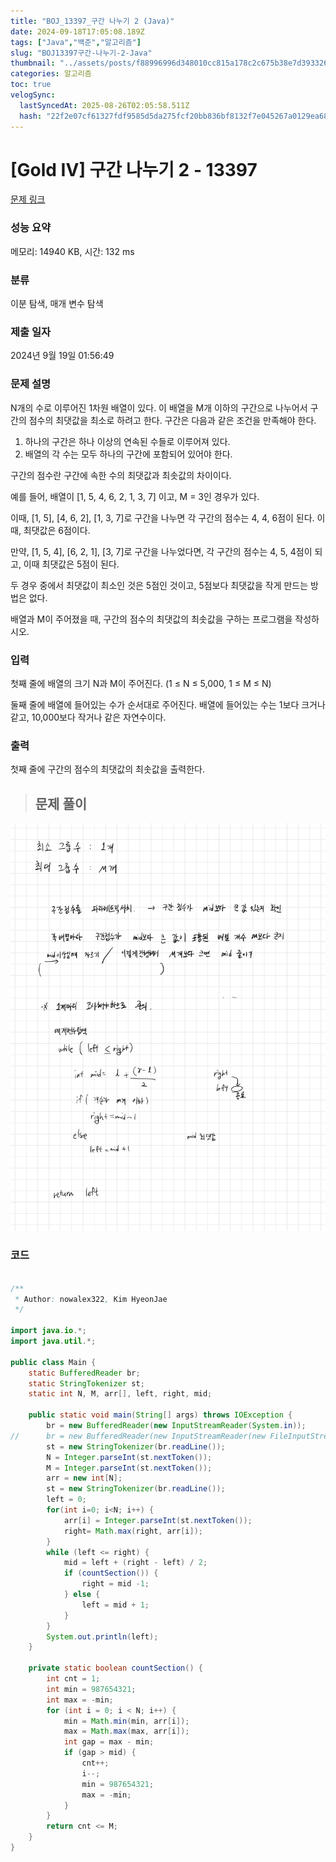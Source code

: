 ```yaml
---
title: "BOJ_13397_구간 나누기 2 (Java)"
date: 2024-09-18T17:05:08.189Z
tags: ["Java","백준","알고리즘"]
slug: "BOJ13397구간-나누기-2-Java"
thumbnail: "../assets/posts/f88996996d348010cc815a178c2c675b38e7d3933262fad1e3150ed7ca3490de.png"
categories: 알고리즘
toc: true
velogSync:
  lastSyncedAt: 2025-08-26T02:05:58.511Z
  hash: "22f2e07cf61327fdf9585d5da275fcf20bb836bf8132f7e045267a0129ea68c0"
---
```


# [Gold IV] 구간 나누기 2 - 13397 

[문제 링크](https://www.acmicpc.net/problem/13397) 

### 성능 요약

메모리: 14940 KB, 시간: 132 ms

### 분류

이분 탐색, 매개 변수 탐색

### 제출 일자

2024년 9월 19일 01:56:49

### 문제 설명

<p>N개의 수로 이루어진 1차원 배열이 있다. 이 배열을 M개 이하의 구간으로 나누어서 구간의 점수의 최댓값을 최소로 하려고 한다. 구간은 다음과 같은 조건을 만족해야 한다.</p>

<ol>
	<li>하나의 구간은 하나 이상의 연속된 수들로 이루어져 있다.</li>
	<li>배열의 각 수는 모두 하나의 구간에 포함되어 있어야 한다.</li>
</ol>

<p>구간의 점수란 구간에 속한 수의 최댓값과 최솟값의 차이이다.</p>

<p>예를 들어, 배열이 [1, 5, 4, 6, 2, 1, 3, 7] 이고, M = 3인 경우가 있다.</p>

<p>이때, [1, 5], [4, 6, 2], [1, 3, 7]로 구간을 나누면 각 구간의 점수는 4, 4, 6점이 된다. 이때, 최댓값은 6점이다.</p>

<p>만약, [1, 5, 4], [6, 2, 1], [3, 7]로 구간을 나누었다면, 각 구간의 점수는 4, 5, 4점이 되고, 이때 최댓값은 5점이 된다.</p>

<p>두 경우 중에서 최댓값이 최소인 것은 5점인 것이고, 5점보다 최댓값을 작게 만드는 방법은 없다.</p>

<p>배열과 M이 주어졌을 때, 구간의 점수의 최댓값의 최솟값을 구하는 프로그램을 작성하시오.</p>

### 입력 

 <p>첫째 줄에 배열의 크기 N과 M이 주어진다. (1 ≤ N ≤ 5,000, 1 ≤ M ≤ N)</p>

<p>둘째 줄에 배열에 들어있는 수가 순서대로 주어진다. 배열에 들어있는 수는 1보다 크거나 같고, 10,000보다 작거나 같은 자연수이다.</p>

### 출력 

 <p>첫째 줄에 구간의 점수의 최댓값의 최솟값을 출력한다.</p>



> ## 문제 풀이

![](/assets/posts/f88996996d348010cc815a178c2c675b38e7d3933262fad1e3150ed7ca3490de.png)

### 코드
```java

/**
 * Author: nowalex322, Kim HyeonJae
 */

import java.io.*;
import java.util.*;

public class Main {
	static BufferedReader br;
	static StringTokenizer st;
	static int N, M, arr[], left, right, mid;

	public static void main(String[] args) throws IOException {
		br = new BufferedReader(new InputStreamReader(System.in));
//		br = new BufferedReader(new InputStreamReader(new FileInputStream("input.txt")));
		st = new StringTokenizer(br.readLine());
		N = Integer.parseInt(st.nextToken());
		M = Integer.parseInt(st.nextToken());
		arr = new int[N];
		st = new StringTokenizer(br.readLine());
		left = 0;
		for(int i=0; i<N; i++) {
			arr[i] = Integer.parseInt(st.nextToken());
			right= Math.max(right, arr[i]);
		}
		while (left <= right) {
			mid = left + (right - left) / 2;
			if (countSection()) {
				right = mid -1;
			} else {
				left = mid + 1;
			}
		}
		System.out.println(left);
	}

	private static boolean countSection() {
		int cnt = 1;
		int min = 987654321;
		int max = -min;
		for (int i = 0; i < N; i++) {
			min = Math.min(min, arr[i]);
			max = Math.max(max, arr[i]);
			int gap = max - min;
			if (gap > mid) {
				cnt++;
				i--;
				min = 987654321;
				max = -min;
			}
		}
		return cnt <= M;
	}
}
```